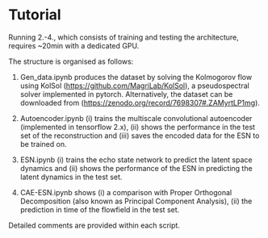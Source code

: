 # Tutorial

Running 2.-4., which consists of training and testing the architecture, requires ~20min with a dedicated GPU.

The structure is organised as follows:

1. Gen_data.ipynb produces the dataset by solving the Kolmogorov flow using KolSol (https://github.com/MagriLab/KolSol), a pseudospectral solver implemented in pytorch. Alternatively, the dataset can be downloaded from (https://zenodo.org/record/7698307#.ZAMyrtLP1mg).

2. Autoencoder.ipynb (i) trains the multiscale convolutional autoencoder (implemented in tensorflow 2.x), (ii) shows the performance in the test set of the reconstruction and (iii) saves the encoded data for the ESN to be trained on.

3. ESN.ipynb (i) trains the echo state network to predict the latent space dynamics and (ii) shows the performance of the ESN in predicting the latent dynamics in the test set.

4. CAE-ESN.ipynb shows (i) a comparison with Proper Orthogonal Decomposition (also known as Principal Component Analysis), (ii) the prediction in time of the flowfield in the test set.


Detailed comments are provided within each script.
